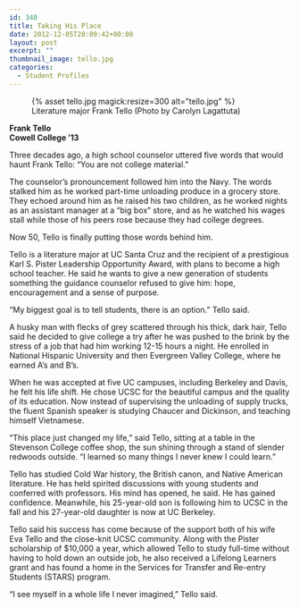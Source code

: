 ```yaml
---
id: 340
title: Taking His Place
date: 2012-12-05T20:09:42+00:00
layout: post
excerpt: ""
thumbnail_image: tello.jpg
categories:
  - Student Profiles
---
```

<figure class="inline-image right">
{% asset tello.jpg magick:resize=300 alt="tello.jpg" %}<figcaption>Literature major Frank Tello  
(Photo by Carolyn Lagattuta)</figcaption></figure>

**Frank Tello**  
 **Cowell College ’13**

Three decades ago, a high school counselor uttered five words that would haunt Frank Tello: “You are not college material.”

The counselor’s pronouncement followed him into the Navy. The words stalked him as he worked part-time unloading produce in a grocery store. They echoed around him as he raised his two children, as he worked nights as an assistant manager at a “big box” store, and as he watched his wages stall while those of his peers rose because they had college degrees.

Now 50, Tello is finally putting those words behind him.

Tello is a literature major at UC Santa Cruz and the recipient of a prestigious Karl S. Pister Leadership Opportunity Award, with plans to become a high school teacher. He said he wants to give a new generation of students something the guidance counselor refused to give him: hope, encouragement and a sense of purpose.

“My biggest goal is to tell students, there is an option.” Tello said.

A husky man with flecks of grey scattered through his thick, dark hair, Tello said he decided to give college a try after he was pushed to the brink by the stress of a job that had him working 12-15 hours a night. He enrolled in National Hispanic University and then Evergreen Valley College, where he earned A’s and B’s.

When he was accepted at five UC campuses, including Berkeley and Davis, he felt his life shift. He chose UCSC for the beautiful campus and the quality of its education. Now instead of supervising the unloading of supply trucks, the fluent Spanish speaker is studying Chaucer and Dickinson, and teaching himself Vietnamese.

“This place just changed my life,” said Tello, sitting at a table in the Stevenson College coffee shop, the sun shining through a stand of slender redwoods outside. “I learned so many things I never knew I could learn.”

Tello has studied Cold War history, the British canon, and Native American literature. He has held spirited discussions with young students and conferred with professors. His mind has opened, he said. He has gained confidence. Meanwhile, his 25-year-old son is following him to UCSC in the fall and his 27-year-old daughter is now at UC Berkeley.

Tello said his success has come because of the support both of his wife Eva Tello and the close-knit UCSC community. Along with the Pister scholarship of $10,000 a year, which allowed Tello to study full-time without having to hold down an outside job, he also received a Lifelong Learners grant and has found a home in the Services for Transfer and Re-entry Students (STARS) program.

“I see myself in a whole life I never imagined,” Tello said.
